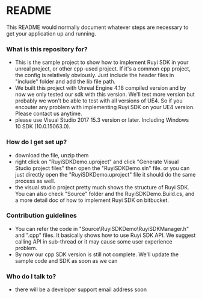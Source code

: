 # README #

This README would normally document whatever steps are necessary to get your application up and running.

### What is this repository for? ###

* This is the sample project to show how to implement Ruyi SDK in your unreal project, or other cpp-used project. If it's a common cpp project, the config is relatively obviously. Just include the header files in "include" folder and add the lib file path. 
* We built this project with Unreal Engine 4.18 compiled version and by now we only tested our sdk with this version. We'll test more version but probably we won't be able to test with all versions of UE4. So if you encouter any problem with implementing Ruyi SDK on your UE4 version. Please contact us anytime.
* please use Visual Studio 2017 15.3 version or later. Including Windows 10 SDK (10.0.15063.0).

### How do I get set up? ###

* download the file, unzip them
* right click on "RuyiSDKDemo.uproject" and click "Generate Visual Studio project files" then open the "RuyiSDKDemo.sln" file.
or you can just directly open the "RuyiSDKDemo.uproject" file it should do the same process as well.
* the visual studio project pretty much shows the structure of Ruyi SDK. You can also check "Source" folder and the RuyiSDKDemo.Build.cs, and a more detail doc of how to implement Ruyi SDK on bitbucket. 


### Contribution guidelines ###

* You can refer the code in "Source\RuyiSDKDemo\RuyiSDKManager.h" and ".cpp" files. It basically shows how to use Ruyi SDK API.
We suggest calling API in sub-thread or it may cause some user experience problem.
* By now our cpp SDK version is still not complete. We'll update the sample code and SDK as soon as we can

### Who do I talk to? ###

* there will be a developer support email address soon